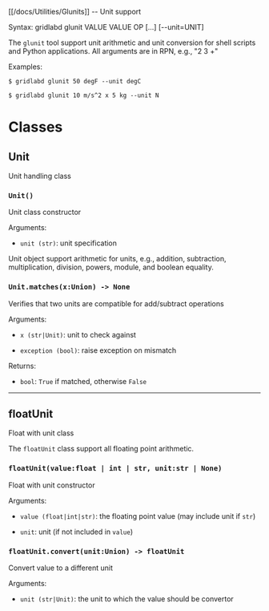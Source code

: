 [[/docs/Utilities/Glunits]] -- Unit support

Syntax: gridlabd glunit VALUE VALUE OP [...] [--unit=UNIT]

The `glunit` tool support unit arithmetic and unit conversion for shell
scripts and Python applications. All arguments are in RPN, e.g., "2 3 +"

Examples:

    $ gridlabd glunit 50 degF --unit degC

    $ gridlabd glunit 10 m/s^2 x 5 kg --unit N 




# Classes

## Unit

Unit handling class

### `Unit()`

Unit class constructor

Arguments:

* `unit (str)`: unit specification

Unit object support arithmetic for units, e.g., addition, subtraction,
multiplication, division, powers, module, and boolean equality.


### `Unit.matches(x:Union) -> None`

Verifies that two units are compatible for add/subtract operations

Arguments:

* `x (str|Unit)`: unit to check against

* `exception (bool)`: raise exception on mismatch

Returns:

* `bool`: `True` if matched, otherwise `False`


---

## floatUnit

Float with unit class

The `floatUnit` class support all floating point arithmetic.


### `floatUnit(value:float | int | str, unit:str | None)`

Float with unit constructor

Arguments:

* `value (float|int|str)`: the floating point value (may include unit if `str`)

* `unit`: unit (if not included in `value`)


### `floatUnit.convert(unit:Union) -> floatUnit`

Convert value to a different unit

Arguments:

* `unit (str|Unit)`: the unit to which the value should be convertor

